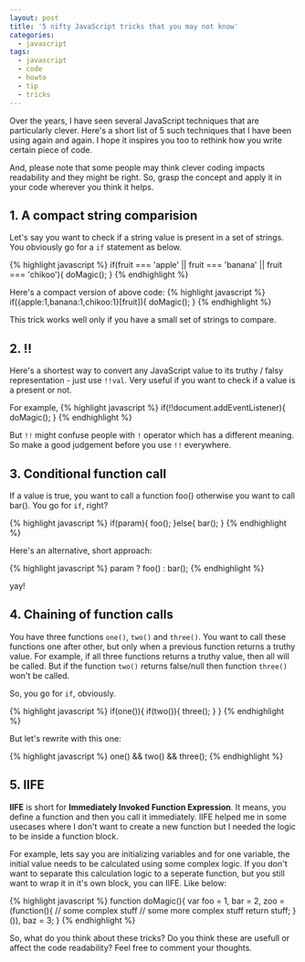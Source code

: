 ```yaml
---
layout: post
title: '5 nifty JavaScript tricks that you may not know'
categories:
  - javascript
tags:
  - javascript
  - code
  - howto
  - tip
  - tricks
---
```

Over the years, I have seen several JavaScript techniques that are particularly clever. Here's a short list of 5 such techniques that I have been using again and again. I hope it inspires you too to rethink how you write certain piece of code.

And, please note that some people may think clever coding impacts readability and they might be right. So, grasp the concept and apply it in your code wherever you think it helps.

## 1. A compact string comparision

Let's say you want to check if a string value is present in a set of strings. You obviously go for a `if` statement as below.

{% highlight javascript %}
if(fruit === 'apple' || fruit === 'banana' || fruit === 'chikoo'){
	doMagic();
}
{% endhighlight %}

Here's a compact version of above code:
{% highlight javascript %}
if({apple:1,banana:1,chikoo:1}[fruit]){
	doMagic();
}
{% endhighlight %}

This trick works well only if you have a small set of strings to compare.

## 2. !!

Here's a shortest way to convert any JavaScript value to its truthy / falsy representation - just use `!!val`. Very useful if you want to check if a value is a present or not.

For example,
{% highlight javascript %}
if(!!document.addEventListener){
	doMagic();
}
{% endhighlight %}

But `!!` might confuse people with `!` operator which has a different meaning. So make a good judgement before you use `!!` everywhere.

## 3. Conditional function call

If a value is true, you want to call a function foo() otherwise you want to call bar(). You go for `if`, right?

{% highlight javascript %}
if(param){
	foo();
}else{
	bar();
}
{% endhighlight %}

Here's an alternative, short approach:

{% highlight javascript %}
param ? foo() : bar();
{% endhighlight %}

yay!

## 4. Chaining of function calls

You have three functions `one()`, `two()` and `three()`. You want to call these functions one after other, but only when a previous function returns a truthy value. For example, if all three functions returns a truthy value, then all will be called. But if the function `two()` returns false/null then function `three()` won't be called. 

So, you go for `if`, obviously.

{% highlight javascript %}
if(one()){
	if(two()){
		three();
	}
}
{% endhighlight %}

But let's rewrite with this one:

{% highlight javascript %}
one() && two() && three();
{% endhighlight %}

## 5. IIFE

**IIFE** is short for **Immediately Invoked Function Expression**. It means, you define a function and then you call it immediately. IIFE helped me in some usecases where I don't want to create a new function but I needed the logic to be inside a function block.

For example, lets say you are initializing variables and for one variable, the initial value needs to be calculated using some complex logic. If you don't want to separate this calculation logic to a seperate function, but you still want to wrap it in it's own block, you can IIFE. Like below:

{% highlight javascript %}
function doMagic(){
	var foo = 1,
		bar = 2,
		zoo = (function(){
			// some complex stuff
			// some more complex stuff
			return stuff;
		}()),
		baz = 3;
}
{% endhighlight %}

So, what do you think about these tricks? Do you think these are usefull or affect the code readability? Feel free to comment your thoughts.